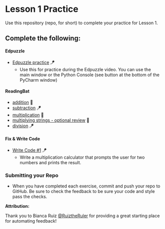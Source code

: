 # Lesson 1 Practice

Use this repository (repo, for short) to complete your practice for Lesson 1.

## Complete the following:
#### Edpuzzle
* [Edpuzzle practice](src/edpuzzle_practice.py) 🪁
  * Use this for practice during the Edpuzzle video. You can use the main window or the Python Console (see button at the bottom of the PyCharm window)

#### ReadingBat  
* [addition](https://www.readingbat.com/content/python/Athenian:%20Variables/addition1) 🚁
* [subtraction](https://www.readingbat.com/content/python/Athenian:%20Variables/subtract2) 🪁
* [multiplication](https://www.readingbat.com/content/python/Athenian:%20Variables/mult1) 🚁
* [multiplying strings - optional review](https://www.readingbat.com/content/python/Athenian:%20Variables/mult2) 🚀
* [division](https://www.readingbat.com/content/python/Athenian:%20Variables/divide1) 🪁

#### Fix & Write Code  
* [Write Code #1](src/write_code_1.py) 🪁
  * Write a multiplication calculator that prompts the user for two numbers and prints the result.

### Submitting your Repo
* When you have completed each exercise, commit and push your repo to GitHub. Be sure to check the feedback to be sure your code and style pass the checks.


**Attribution:**

Thank you to Bianca Ruiz [@RuiztheRuler](https://github.com/RuizTheRuler) for providing a great starting place for automating feedback!
